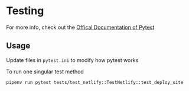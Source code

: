 # Testing

For more info, check out the [Offical Documentation of Pytest](https://docs.pytest.org/en/latest/logging.html)

## Usage

Update files in `pytest.ini` to modify how pytest works

To run one singular test method

```
pipenv run pytest tests/test_netlify::TestNetlify::test_deploy_site
```